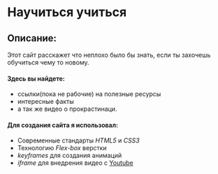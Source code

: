 # Научиться учиться


## Описание:
Этот сайт расскажет что неплохо было бы знать, если ты захочешь обучиться чему то новому.  
#### Здесь вы найдете:
* ссылки(пока не рабочие) на полезные ресурсы
* интересные факты
* а так же видео о прокрастинаци.

#### Для создания сайта я использовал:
* Современные стандарты *HTML5* и *СSS3*
* Технологию *Flex-box* верстки
* *keyframes* для создания анимаций
* *iframe* для внедрения видео с [Youtube](https://www.youtube.com/)